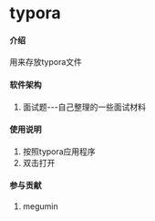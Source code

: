 # typora

#### 介绍
用来存放typora文件

#### 软件架构

1. 面试题---自己整理的一些面试材料

#### 使用说明

1.  按照typora应用程序
2.  双击打开

#### 参与贡献

1.  megumin
